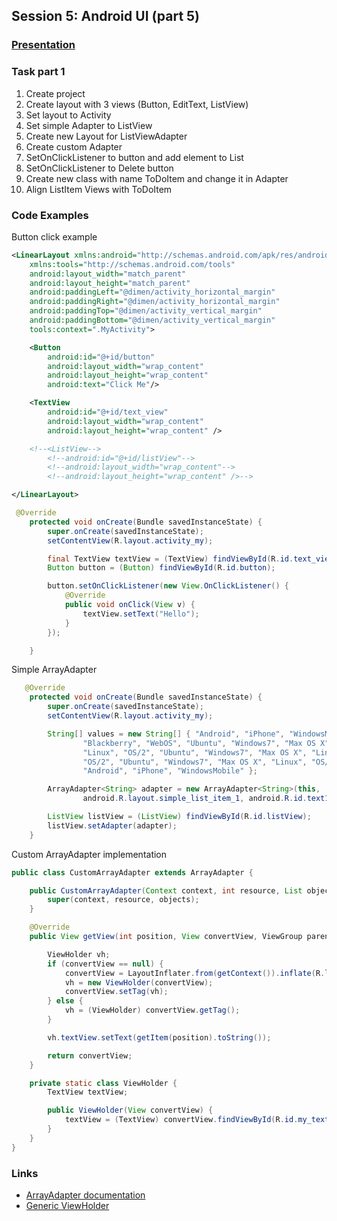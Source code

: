 ## Session 5: Android UI (part 5)
### [Presentation](Android%20UI%20part%20II.pdf)
### Task part 1

1. Create project
2. Create layout with 3 views (Button, EditText, ListView)
3. Set layout to Activity
4. Set simple Adapter to ListView
5. Create new Layout for ListViewAdapter
6. Create custom Adapter
7. SetOnClickListener to button and add element to List
8. SetOnClickListener to Delete button
9. Create new class with name ToDoItem and change it in Adapter
10. Align ListItem Views with ToDoItem

### Code Examples

Button click example
```xml
<LinearLayout xmlns:android="http://schemas.android.com/apk/res/android"
    xmlns:tools="http://schemas.android.com/tools"
    android:layout_width="match_parent"
    android:layout_height="match_parent"
    android:paddingLeft="@dimen/activity_horizontal_margin"
    android:paddingRight="@dimen/activity_horizontal_margin"
    android:paddingTop="@dimen/activity_vertical_margin"
    android:paddingBottom="@dimen/activity_vertical_margin"
    tools:context=".MyActivity">

    <Button
        android:id="@+id/button"
        android:layout_width="wrap_content"
        android:layout_height="wrap_content"
        android:text="Click Me"/>

    <TextView
        android:id="@+id/text_view"
        android:layout_width="wrap_content"
        android:layout_height="wrap_content" />

    <!--<ListView-->
        <!--android:id="@+id/listView"-->
        <!--android:layout_width="wrap_content"-->
        <!--android:layout_height="wrap_content" />-->

</LinearLayout>
```

``` java
 @Override
    protected void onCreate(Bundle savedInstanceState) {
        super.onCreate(savedInstanceState);
        setContentView(R.layout.activity_my);

        final TextView textView = (TextView) findViewById(R.id.text_view);
        Button button = (Button) findViewById(R.id.button);

        button.setOnClickListener(new View.OnClickListener() {
            @Override
            public void onClick(View v) {
                textView.setText("Hello");
            }
        });

    }
```

Simple ArrayAdapter
``` java
   @Override
    protected void onCreate(Bundle savedInstanceState) {
        super.onCreate(savedInstanceState);
        setContentView(R.layout.activity_my);

        String[] values = new String[] { "Android", "iPhone", "WindowsMobile",
                "Blackberry", "WebOS", "Ubuntu", "Windows7", "Max OS X",
                "Linux", "OS/2", "Ubuntu", "Windows7", "Max OS X", "Linux",
                "OS/2", "Ubuntu", "Windows7", "Max OS X", "Linux", "OS/2",
                "Android", "iPhone", "WindowsMobile" };

        ArrayAdapter<String> adapter = new ArrayAdapter<String>(this,
                android.R.layout.simple_list_item_1, android.R.id.text1, values);

        ListView listView = (ListView) findViewById(R.id.listView);
        listView.setAdapter(adapter);
    }
```

Custom ArrayAdapter implementation
``` java
public class CustomArrayAdapter extends ArrayAdapter {

    public CustomArrayAdapter(Context context, int resource, List objects) {
        super(context, resource, objects);
    }

    @Override
    public View getView(int position, View convertView, ViewGroup parent) {

        ViewHolder vh;
        if (convertView == null) {
            convertView = LayoutInflater.from(getContext()).inflate(R.layout.list_item, parent, false);
            vh = new ViewHolder(convertView);
            convertView.setTag(vh);
        } else {
            vh = (ViewHolder) convertView.getTag();
        }

        vh.textView.setText(getItem(position).toString());

        return convertView;
    }

    private static class ViewHolder {
        TextView textView;

        public ViewHolder(View convertView) {
            textView = (TextView) convertView.findViewById(R.id.my_text_view);
        }
    }
}
```

### Links
* [ArrayAdapter documentation](http://developer.android.com/reference/android/widget/ArrayAdapter.html)
* [Generic ViewHolder](https://medium.com/@AlexeyBuzdin/generic-viewholder-for-android-63bf9e0db06a)
